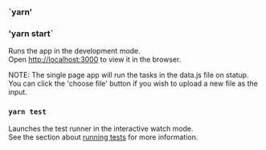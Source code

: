 ### `yarn'
### 'yarn start`

Runs the app in the development mode.<br />
Open [http://localhost:3000](http://localhost:3000) to view it in the browser.

NOTE: The single page app will run the tasks in the data.js file on statup. You can click the 'choose file' button if you wish to upload a new file as the input.

### `yarn test`

Launches the test runner in the interactive watch mode.<br />
See the section about [running tests](https://facebook.github.io/create-react-app/docs/running-tests) for more information.
